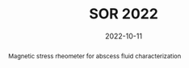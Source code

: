 ---
title: SOR 2022

output: 
  html_document:
    includes:
       in_header: GA_Script.html
       
event: Society of Rheology Annual Meeting 2022
event_url: https://www.rheology.org/sor/Annual_Meeting/2022Oct/

location: Sheraton Grand Chicago, Chicago, Illinois
address:
  street: ''
  city: Chicago
  region: IL
  postcode: ''
  country: United States

summary: 'Society of Rheology Annual Meeting 2022, Chicago, IL'
abstract: 'Magnetic stress rheometer for abscess fluid characterization'

# Talk start and end times.
#   End time can optionally be hidden by prefixing the line with `#`.
date: '2022-10-11'
#date_end: '2030-06-01T15:00:00Z'
all_day: false

# Schedule page publish date (NOT talk date).
#publishDate: '2017-01-01T00:00:00Z'

authors:
  - admin

tags: []

# Is this a featured talk? (true/false)
featured: false

image:
  caption: ''
  focal_point: Center

#links:
#  - icon: twitter
#    icon_pack: fab
#    name: Follow
#    url: https://twitter.com/georgecushen
url_code: ''
url_pdf: ''
url_slides: ''
url_video: ''

# Markdown Slides (optional).
#   Associate this talk with Markdown slides.
#   Simply enter your slide deck's filename without extension.
#   E.g. `slides = "example-slides"` references `content/slides/example-slides.md`.
#   Otherwise, set `slides = ""`.
slides: ""

# Projects (optional).
#   Associate this post with one or more of your projects.
#   Simply enter your project's folder or file name without extension.
#   E.g. `projects = ["internal-project"]` references `content/project/deep-learning/index.md`.
#   Otherwise, set `projects = []`.
projects: []
---